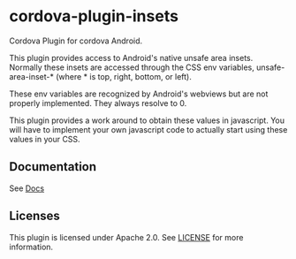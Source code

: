 cordova-plugin-insets
=====================

Cordova Plugin for cordova Android.

This plugin provides access to Android's native unsafe area insets. Normally these insets are accessed through the CSS env variables, unsafe-area-inset-* (where * is top, right, bottom, or left).

These env variables are recognized by Android's webviews but are not properly implemented. They always resolve to 0.

This plugin provides a work around to obtain these values in javascript. You will have to implement your own javascript code to actually start using these values in your CSS.

## Documentation

See [Docs](./Docs.md)

## Licenses

This plugin is licensed under Apache 2.0. See [LICENSE](./LICENSE) for more information.

